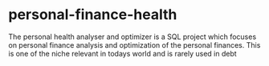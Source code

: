 # personal-finance-health
The personal health analyser and optimizer is a SQL project which focuses on personal finance analysis and optimization of the personal finances. This is one of the niche relevant in todays world and is rarely used in debt 
